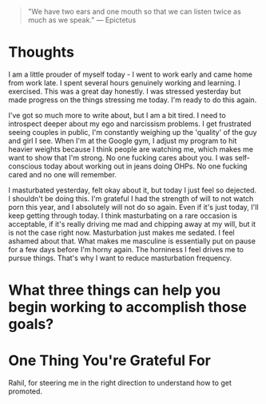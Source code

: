 
> \"We have two ears and one mouth so that we can listen twice as much as we speak.\" — Epictetus

# Thoughts
I am a little prouder of myself today - I went to work early and came home from work late. I spent several hours genuinely working and learning. I exercised. This was a great day honestly. I was stressed yesterday but made progress on the things stressing me today. I'm ready to do this again.

I've got so much more to write about, but I am a bit tired. I need to introspect deeper about my ego and narcissism problems. I get frustrated seeing couples in public, I'm constantly weighing up the 'quality' of the guy and girl I see. When I'm at the Google gym, I adjust my program to hit heavier weights because I think people are watching me, which makes me want to show that I'm strong. No one fucking cares about you. I was self-conscious today about working out in jeans doing OHPs. No one fucking cared and no one will remember.

I masturbated yesterday, felt okay about it, but today I just feel so dejected. I shouldn't be doing this. I'm grateful I had the strength of will to not watch porn this year, and I absolutely will not do so again. Even if it's just today, I'll keep getting through today. I think masturbating on a rare occasion is acceptable, if it's really driving me mad and chipping away at my will, but it is not the case right now. Masturbation just makes me sedated. I feel ashamed about that. What makes me masculine is essentially put on pause for a few days before I'm horny again. The horniness I feel drives me to pursue things. That's why I want to reduce masturbation frequency.

# What three things can help you begin working to accomplish those goals?

# One Thing You're Grateful For
Rahil, for steering me in the right direction to understand how to get promoted.
